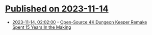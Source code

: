 # [Published on 2023-11-14](index.md)

* [2023-11-14, 02:02:00](https://games.slashdot.org/story/23/11/13/239248/open-source-4k-dungeon-keeper-remake-spent-15-years-in-the-making?utm_source=rss1.0mainlinkanon&utm_medium=feed) - [Open-Source 4K Dungeon Keeper Remake Spent 15 Years In the Making](https://games.slashdot.org/story/23/11/13/239248/open-source-4k-dungeon-keeper-remake-spent-15-years-in-the-making?utm_source=rss1.0mainlinkanon&utm_medium=feed)
